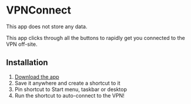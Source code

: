 # VPNConnect
This app does not store any data.

This app clicks through all the buttons to rapidly get you connected to the VPN off-site.


## Installation
1. [Download the app](https://github.com/FreddieDev/VPNConnect/raw/master/VPN%20connect.exe)
2. Save it anywhere and create a shortcut to it
3. Pin shortcut to Start menu, taskbar or desktop
4. Run the shortcut to auto-connect to the VPN!
